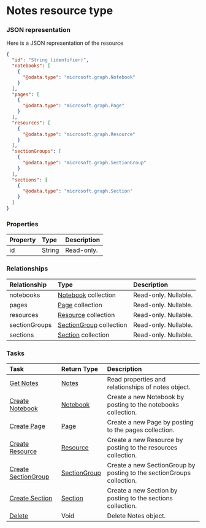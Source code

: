# Notes resource type



### JSON representation

Here is a JSON representation of the resource

```json
{
  "id": "String (identifier)",
  "notebooks": [
    {
      "@odata.type": "microsoft.graph.Notebook"
    }
  ],
  "pages": [
    {
      "@odata.type": "microsoft.graph.Page"
    }
  ],
  "resources": [
    {
      "@odata.type": "microsoft.graph.Resource"
    }
  ],
  "sectionGroups": [
    {
      "@odata.type": "microsoft.graph.SectionGroup"
    }
  ],
  "sections": [
    {
      "@odata.type": "microsoft.graph.Section"
    }
  ]
}

```
### Properties
| Property	   | Type	|Description|
|:---------------|:--------|:----------|
|id|String| Read-only.|

### Relationships
| Relationship | Type	|Description|
|:---------------|:--------|:----------|
|notebooks|[Notebook](notebook.md) collection| Read-only. Nullable.|
|pages|[Page](page.md) collection| Read-only. Nullable.|
|resources|[Resource](resource.md) collection| Read-only. Nullable.|
|sectionGroups|[SectionGroup](sectiongroup.md) collection| Read-only. Nullable.|
|sections|[Section](section.md) collection| Read-only. Nullable.|

### Tasks

| Task		   | Return Type	|Description|
|:---------------|:--------|:----------|
|[Get Notes](../api/notes_get.md) | [Notes](notes.md) |Read properties and relationships of notes object.|
|[Create Notebook](../api/notes_post_notebooks.md) |[Notebook](notebook.md)| Create a new Notebook by posting to the notebooks collection.|
|[Create Page](../api/notes_post_pages.md) |[Page](page.md)| Create a new Page by posting to the pages collection.|
|[Create Resource](../api/notes_post_resources.md) |[Resource](resource.md)| Create a new Resource by posting to the resources collection.|
|[Create SectionGroup](../api/notes_post_sectiongroups.md) |[SectionGroup](sectiongroup.md)| Create a new SectionGroup by posting to the sectionGroups collection.|
|[Create Section](../api/notes_post_sections.md) |[Section](section.md)| Create a new Section by posting to the sections collection.|
|[Delete](../api/notes_delete.md) | Void	|Delete Notes object. |
<!-- uuid: b214c2c3-6e26-42c2-9869-7b71de939ba4\n2015-10-09 15:14:08 UTC -->